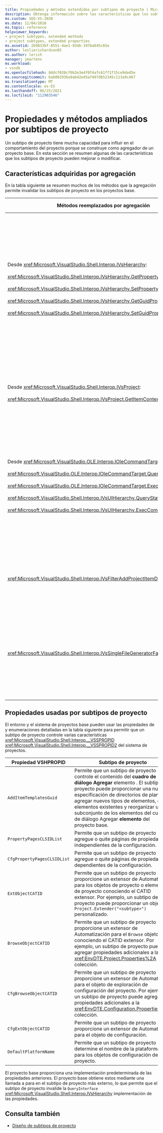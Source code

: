 ```yaml
---
title: Propiedades y métodos extendidos por subtipos de proyecto | Microsoft Docs
description: Obtenga información sobre las características que los subtipos de proyecto pueden mejorar o modificar, lo que le permite personalizar el comportamiento de los sistemas de proyecto de Visual Studio.
ms.custom: SEO-VS-2020
ms.date: 11/04/2016
ms.topic: reference
helpviewer_keywords:
- project subtypes, extended methods
- project subtypes, extended properties
ms.assetid: 2b9833bf-8551-4ae1-93db-197ba645c65e
author: leslierichardson95
ms.author: lerich
manager: jmartens
ms.workload:
- vssdk
ms.openlocfilehash: 8ddcf020cf0b3e3e4f0f4a7c61ff1f15ce9ded5e
ms.sourcegitcommit: bab002936a9a642e45af407d652345c113a9c467
ms.translationtype: MT
ms.contentlocale: es-ES
ms.lasthandoff: 06/25/2021
ms.locfileid: "112903546"
---
```

# <a name="properties-and-methods-extended-by-project-subtypes"></a>Propiedades y métodos ampliados por subtipos de proyecto
Un subtipo de proyecto tiene mucha capacidad para influir en el comportamiento del proyecto porque se construye como agregador de un proyecto base. En esta sección se resumen algunas de las características que los subtipos de proyecto pueden mejorar o modificar.

## <a name="features-gained-by-aggregation"></a>Características adquiridas por agregación
 En la tabla siguiente se resumen muchos de los métodos que la agregación permite invalidar los subtipos de proyecto en los proyectos base.

|Métodos reemplazados por agregación|Subtipo de proyecto|
|---------------------------------------|---------------------|
|Desde <xref:Microsoft.VisualStudio.Shell.Interop.IVsHierarchy>:<br /><br /> <xref:Microsoft.VisualStudio.Shell.Interop.IVsHierarchy.GetProperty%2A><br /><br /> <xref:Microsoft.VisualStudio.Shell.Interop.IVsHierarchy.SetProperty%2A><br /><br /> <xref:Microsoft.VisualStudio.Shell.Interop.IVsHierarchy.GetGuidProperty%2A><br /><br /> <xref:Microsoft.VisualStudio.Shell.Interop.IVsHierarchy.SetGuidProperty%2A>|Habilita un subtipo de proyecto para<br /><br /> - Cambiar el título y el icono del nodo del proyecto.<br />- Invalidar completamente el objeto de `Browse` proyecto.<br />: controla si se puede cambiar el nombre del proyecto.<br />: controle el criterio de ordenación.<br />: controle el contexto del usuario para obtener ayuda dinámica.|
|Desde <xref:Microsoft.VisualStudio.Shell.Interop.IVsProject>:<br /><br /> <xref:Microsoft.VisualStudio.Shell.Interop.IVsProject.GetItemContext%2A>|Permite que un subtipo de proyecto controle qué servicios contextuales se proporcionan a los diseñadores y editores.|
|Desde <xref:Microsoft.VisualStudio.OLE.Interop.IOleCommandTarget>:<br /><br /> <xref:Microsoft.VisualStudio.OLE.Interop.IOleCommandTarget.QueryStatus%2A><br /><br /> <xref:Microsoft.VisualStudio.OLE.Interop.IOleCommandTarget.Exec%2A><br /><br /> <xref:Microsoft.VisualStudio.Shell.Interop.IVsUIHierarchy.QueryStatusCommand%2A><br /><br /> <xref:Microsoft.VisualStudio.Shell.Interop.IVsUIHierarchy.ExecCommand%2A>|Habilita un subtipo de proyecto para<br /><br /> - Participar en el enrutamiento de comandos para los comandos del proyecto.<br />- Agregue, quite o deshabilite tanto los comandos ambiente del proyecto como Explorador de soluciones comandos activos.|
|<xref:Microsoft.VisualStudio.Shell.Interop.IVsFilterAddProjectItemDlg2>|Permite que el subtipo de proyecto filtre lo que el usuario ve en el **cuadro de diálogo Agregar** nuevo elemento.|
|<xref:Microsoft.VisualStudio.Shell.Interop.IVsSingleFileGeneratorFactory>|Habilita un subtipo de proyecto para<br /><br /> - Determine el generador predeterminado dada una extensión de archivo.<br />: asigne un nombre de generador legible a un objeto COM.|

## <a name="properties-used-by-project-subtypes"></a>Propiedades usadas por subtipos de proyecto
 El entorno y el sistema de proyectos base pueden usar las propiedades de y enumeraciones detalladas en la tabla siguiente para permitir que un subtipo de proyecto controle varias características <xref:Microsoft.VisualStudio.Shell.Interop.__VSSPROPID> <xref:Microsoft.VisualStudio.Shell.Interop.__VSSPROPID2> del sistema de proyectos.

|Propiedad VSHPROPID|Subtipo de proyecto|
|------------------------|---------------------|
|`AddItemTemplatesGuid`|Permite que un subtipo de proyecto controle el contenido del **cuadro de diálogo Agregar** elemento . El subtipo de proyecto puede proporcionar una nueva especificación de directorios de plantilla, agregar nuevos tipos de elementos, quitar elementos existentes y reorganizar un subconjunto de los elementos del cuadro de diálogo Agregar **elemento** del proyecto base.|
|`PropertyPagesCLSIDList`|Permite que un subtipo de proyecto agregue o quite páginas de propiedades independientes de la configuración.|
|`CfgPropertyPagesCLSIDList`|Permite que un subtipo de proyecto agregue o quite páginas de propiedades dependientes de la configuración.|
|`ExtObjectCATID`|Permite que un subtipo de proyecto proporcione un extensor de Automation para los objetos de proyecto o elemento de proyecto conociendo el CATID extensor. Por ejemplo, un subtipo de proyecto puede proporcionar un objeto `Project.Extender("<subtype>")` personalizado.|
|`BrowseObjectCATID`|Permite que un subtipo de proyecto proporcione un extensor de Automatización para el `Browse` objeto conociendo el CATID extensor. Por ejemplo, un subtipo de proyecto puede agregar propiedades adicionales a la <xref:EnvDTE.Project.Properties%2A> colección.|
|`CfgBrowseObjectCATID`|Permite que un subtipo de proyecto proporcione un extensor de Automation para el objeto de exploración de configuración del proyecto. Por ejemplo, un subtipo de proyecto puede agregar propiedades adicionales a la <xref:EnvDTE.Configuration.Properties%2A> colección.|
|`CfgExtObjectCATID`|Permite que un subtipo de proyecto proporcione un extensor de Automation para el objeto de configuración.|
|`DefaultPlatformName`|Permite que un subtipo de proyecto determine el nombre de la plataforma para los objetos de configuración del proyecto.|

 El proyecto base proporciona una implementación predeterminada de las propiedades anteriores. El proyecto base obtiene estos mediante una llamada a para en el subtipo de proyecto más externo, lo que permite que el subtipo de proyecto invalide la `QueryInterface` <xref:Microsoft.VisualStudio.Shell.Interop.IVsHierarchy> implementación de las propiedades.

## <a name="see-also"></a>Consulta también
- [Diseño de subtipos de proyecto](../../extensibility/internals/project-subtypes-design.md)
